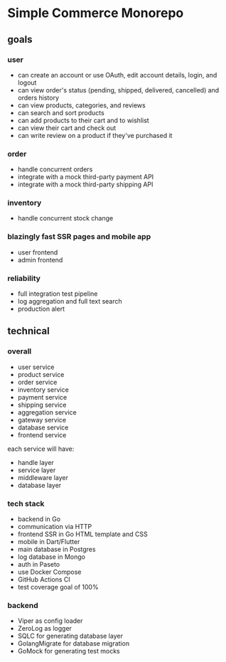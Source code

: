 # Simple Commerce Monorepo

## goals

### user

- can create an account or use OAuth, edit account details, login, and logout
- can view order's status (pending, shipped, delivered, cancelled) and orders history
- can view products, categories, and reviews
- can search and sort products
- can add products to their cart and to wishlist
- can view their cart and check out
- can write review on a product if they've purchased it

### order

- handle concurrent orders
- integrate with a mock third-party payment API
- integrate with a mock third-party shipping API

### inventory

- handle concurrent stock change

### blazingly fast SSR pages and mobile app

- user frontend
- admin frontend

### reliability

- full integration test pipeline
- log aggregation and full text search
- production alert

## technical

### overall

- user service
- product service
- order service
- inventory service
- payment service
- shipping service
- aggregation service
- gateway service
- database service
- frontend service

each service will have:

- handle layer
- service layer
- middleware layer
- database layer

### tech stack

- backend in Go
- communication via HTTP
- frontend SSR in Go HTML template and CSS
- mobile in Dart/Flutter
- main database in Postgres
- log database in Mongo
- auth in Paseto
- use Docker Compose
- GitHub Actions CI
- test coverage goal of 100%

### backend

- Viper as config loader
- ZeroLog as logger
- SQLC for generating database layer
- GolangMigrate for database migration
- GoMock for generating test mocks
